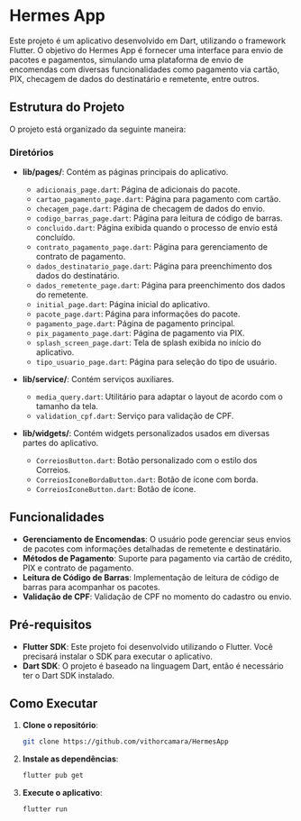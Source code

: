 # Hermes App

Este projeto é um aplicativo desenvolvido em Dart, utilizando o framework Flutter. O objetivo do Hermes App é fornecer uma interface para envio de pacotes e pagamentos, simulando uma plataforma de envio de encomendas com diversas funcionalidades como pagamento via cartão, PIX, checagem de dados do destinatário e remetente, entre outros.

## Estrutura do Projeto

O projeto está organizado da seguinte maneira:

### Diretórios

- **lib/pages/**: Contém as páginas principais do aplicativo.
  - `adicionais_page.dart`: Página de adicionais do pacote.
  - `cartao_pagamento_page.dart`: Página para pagamento com cartão.
  - `checagem_page.dart`: Página de checagem de dados do envio.
  - `codigo_barras_page.dart`: Página para leitura de código de barras.
  - `concluido.dart`: Página exibida quando o processo de envio está concluído.
  - `contrato_pagamento_page.dart`: Página para gerenciamento de contrato de pagamento.
  - `dados_destinatario_page.dart`: Página para preenchimento dos dados do destinatário.
  - `dados_remetente_page.dart`: Página para preenchimento dos dados do remetente.
  - `initial_page.dart`: Página inicial do aplicativo.
  - `pacote_page.dart`: Página para informações do pacote.
  - `pagamento_page.dart`: Página de pagamento principal.
  - `pix_pagamento_page.dart`: Página de pagamento via PIX.
  - `splash_screen_page.dart`: Tela de splash exibida no início do aplicativo.
  - `tipo_usuario_page.dart`: Página para seleção do tipo de usuário.

- **lib/service/**: Contém serviços auxiliares.
  - `media_query.dart`: Utilitário para adaptar o layout de acordo com o tamanho da tela.
  - `validation_cpf.dart`: Serviço para validação de CPF.

- **lib/widgets/**: Contém widgets personalizados usados em diversas partes do aplicativo.
  - `CorreiosButton.dart`: Botão personalizado com o estilo dos Correios.
  - `CorreiosIconeBordaButton.dart`: Botão de ícone com borda.
  - `CorreiosIconeButton.dart`: Botão de ícone.

## Funcionalidades

- **Gerenciamento de Encomendas**: O usuário pode gerenciar seus envios de pacotes com informações detalhadas de remetente e destinatário.
- **Métodos de Pagamento**: Suporte para pagamento via cartão de crédito, PIX e contrato de pagamento.
- **Leitura de Código de Barras**: Implementação de leitura de código de barras para acompanhar os pacotes.
- **Validação de CPF**: Validação de CPF no momento do cadastro ou envio.

## Pré-requisitos

- **Flutter SDK**: Este projeto foi desenvolvido utilizando o Flutter. Você precisará instalar o SDK para executar o aplicativo.
- **Dart SDK**: O projeto é baseado na linguagem Dart, então é necessário ter o Dart SDK instalado.

## Como Executar

1. **Clone o repositório**:
   ```bash
   git clone https://github.com/vithorcamara/HermesApp
   ```
   
2. **Instale as dependências**:
   ```bash
   flutter pub get
   ```

3. **Execute o aplicativo**:
   ```bash
   flutter run
   ```